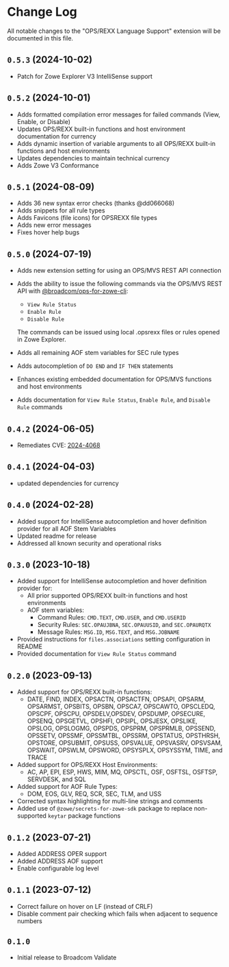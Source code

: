 # Change Log

All notable changes to the "OPS/REXX Language Support" extension will be documented in this file.

## `0.5.3` (2024-10-02)

- Patch for Zowe Explorer V3 IntelliSense support

## `0.5.2` (2024-10-01)

- Adds formatted compilation error messages for failed commands (View, Enable, or Disable)
- Updates OPS/REXX built-in functions and host environment documentation for currency
- Adds dynamic insertion of variable arguments to all OPS/REXX built-in functions and host environments
- Updates dependencies to maintain technical currency
- Adds Zowe V3 Conformance

## `0.5.1` (2024-08-09)

- Adds 36 new syntax error checks (thanks @dd066068)
- Adds snippets for all rule types
- Adds Favicons (file icons) for OPSREXX file types
- Adds new error messages
- Fixes hover help bugs

## `0.5.0` (2024-07-19)

- Adds new extension setting for using an OPS/MVS REST API connection

- Adds the ability to issue the following commands via the OPS/MVS REST API with [@broadcom/ops-for-zowe-cli](https://www.npmjs.com/package/@broadcom/ops-for-zowe-cli):
    - `View Rule Status`
    - `Enable Rule`
    - `Disable Rule`
    
   The commands can be issued using local .opsrexx files or rules opened in Zowe Explorer.
   
- Adds all remaining AOF stem variables for SEC rule types

- Adds autocompletion of `DO END` and `IF THEN` statements

- Enhances existing embedded documentation for OPS/MVS functions and host environments

- Adds documentation for `View Rule Status`, `Enable Rule`, and `Disable Rule` commands

## `0.4.2` (2024-06-05)

- Remediates CVE: [2024-4068](https://nvd.nist.gov/vuln/detail/CVE-2024-4068)

## `0.4.1` (2024-04-03)

- updated dependencies for currency

## `0.4.0` (2024-02-28)

- Added support for IntelliSense autocompletion and hover definition provider for all AOF Stem Variables
- Updated readme for release
- Addressed all known security and operational risks


## `0.3.0` (2023-10-18)

- Added support for IntelliSense autocompletion and hover definition provider for:
  - All prior supported OPS/REXX built-in functions and host environments
  - AOF stem variables:
    - Command Rules: `CMD.TEXT`, `CMD.USER`, and `CMD.USERID`
    - Security Rules: `SEC.OPAUJBNA`, `SEC.OPAUUSID`, and `SEC.OPAURQTX`
    - Message Rules: `MSG.ID`, `MSG.TEXT`, and `MSG.JOBNAME`
- Provided instructions for `files.associations` setting configuration in README
- Provided documentation for `View Rule Status` command


## `0.2.0` (2023-09-13)

- Added support for OPS/REXX built-in functions:
  - DATE, FIND, INDEX, OPSACTN, OPSACTFN, OPSAPI, OPSARM, OPSARMST, OPSBITS, OPSBN, OPSCA7, OPSCAWTO, OPSCLEDQ, OPSCPF, OPSCPU, OPSDELV,OPSDEV, OPSDUMP, OPSECURE, OPSENQ, OPSGETVL, OPSHFI, OPSIPL, OPSJESX, OPSLIKE, OPSLOG, OPSLOGMG, OPSPDS, OPSPRM, OPSPRMLB, OPSSEND, OPSSETV, OPSSMF, OPSSMTBL, OPSSRM, OPSTATUS, OPSTHRSH, OPSTORE, OPSUBMIT, OPSUSS, OPSVALUE, OPSVASRV, OPSVSAM, OPSWAIT, OPSWLM, OPSWORD, OPSYSPLX, OPSYSSYM, TIME, and TRACE
- Added support for OPS/REXX Host Environments:
  - AC, AP, EPI, ESP, HWS, MIM, MQ, OPSCTL, OSF, OSFTSL, OSFTSP, SERVDESK, and SQL
- Added support for AOF Rule Types: 
  - DOM, EOS, GLV, REQ, SCR, SEC, TLM, and USS
- Corrected syntax highlighting for multi-line strings and comments
- Added use of `@zowe/secrets-for-zowe-sdk` package to replace non-supported `keytar` package functions

## `0.1.2` (2023-07-21)

- Added ADDRESS OPER support
- Added ADDRESS AOF support
- Enable configurable log level

## `0.1.1` (2023-07-12)

- Correct failure on hover on LF (instead of CRLF)
- Disable comment pair checking which fails when adjacent to sequence numbers

## `0.1.0`

- Initial release to Broadcom Validate
